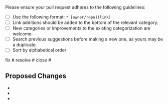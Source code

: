 Please ensure your pull request adheres to the following guidelines:
- [ ] Use the following format: `* [owner/repo](link)`
- [ ] Link additions should be added to the bottom of the relevant category.
- [ ] New categories or improvements to the existing categorization are welcome.
- [ ] Search previous suggestions before making a new one, as yours may be a duplicate.
- [ ] Sort by alphabetical order
<!-- Choose one of these types and delete else -->
fix #
resolve #
close #
## Proposed Changes
  -
  -
  -